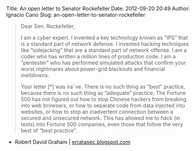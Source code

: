 Title: An open letter to Senator Rockefeller
Date: 2012-09-20 20:49
Author: Ignacio Cano
Slug: an-open-letter-to-senator-rockefeller

> Dear Sen. Rockefeller,
>
> I am a cyber expert. I invented a key technology known as ”IPS” that
> is a standard part of network defense. I invented hacking techniques
> like ”sidejacking” that are a standard part of network offense. I am a
> coder who has written a million lines of production code. I am a
> ”pentester” who has performed simulated attacks that confirm your
> worst nightmares about power-grid blackouts and financial meltdowns.
>
> Your letter [\*] was na¯ve. There is no such thing as ”best” practice,
> because there is no such thing as ”adequate” practice. The Fortune 500
> has not figured out how to stop Chinese hackers from breaking into web
> browsers, or how to separate code from data injected into websites, or
> how to stop an inadvertent connection between a secured and unsecured
> network. This has allowed me to hack (in tests) into Fortune 500
> companies, even those that follow the very best of ”best practice”.

- Robert David Graham | [erratasec.blogspot.com][]

  [erratasec.blogspot.com]: http://erratasec.blogspot.com/2012/09/an-open-letter-to-senator-john-d.html
    "An open letter to Senator Rockefeller"
